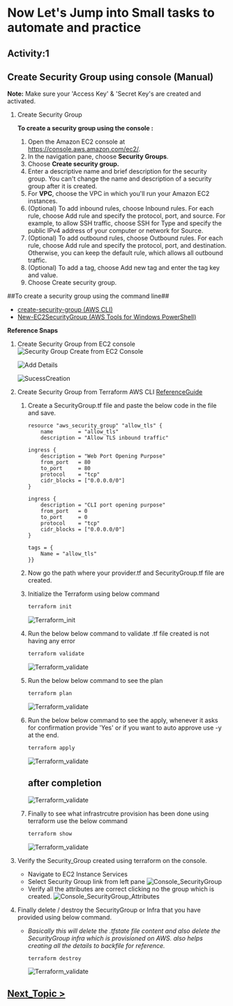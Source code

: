 # Now Let's Jump into Small tasks to automate and practice #
## Activity:1
## Create Security Group using console (Manual) ##

**Note:** Make sure your 'Access Key' & 'Secret Key's are created and activated.

1. Create Security Group

    **To create a security group using the console :**
    
    1. Open the Amazon EC2 console at https://console.aws.amazon.com/ec2/. 
    2. In the navigation pane, choose **Security Groups**.
    3. Choose **Create security group.**
    4. Enter a descriptive name and brief description for the security group. You can't change the name and description of a security group after it is created.
    5. For **VPC**, choose the VPC in which you'll run your Amazon EC2 instances.
    6. (Optional) To add inbound rules, choose Inbound rules. For each rule, choose Add rule and specify the protocol, port, and source. For example, to allow SSH traffic, choose SSH for Type and specify the public IPv4 address of your computer or network for Source.
    7. (Optional) To add outbound rules, choose Outbound rules. For each rule, choose Add rule and specify the protocol, port, and destination. Otherwise, you can keep the default rule, which allows all outbound traffic.
    8. (Optional) To add a tag, choose Add new tag and enter the tag key and value.
    9. Choose Create security group.
  
##To create a security group using the command line##
- [create-security-group (AWS CLI)](https://awscli.amazonaws.com/v2/documentation/api/latest/reference/ec2/create-security-group.html)
- [New-EC2SecurityGroup (AWS Tools for Windows PowerShell)](https://docs.aws.amazon.com/powershell/latest/reference/items/New-EC2SecurityGroup.html)

**Reference Snaps**
1. Create Security Group from EC2 console
    ![Security Group Create from EC2 Console](../snaps/EC2-01.png)

    ![Add Details](../snaps/EC2-02.png)

    ![SucessCreation](../snaps/EC2-03.png)

2. Create Security Group from Terraform AWS CLI
    [ReferenceGuide](https://registry.terraform.io/providers/hashicorp/aws/2.54.0/docs/resources/security_group)
    1. Create a SecurityGroup.tf file and paste the below code in the file and save.

        ```
        resource "aws_security_group" "allow_tls" {
            name        = "allow_tls"
            description = "Allow TLS inbound traffic"

        ingress {
            description = "Web Port Opening Purpose"
            from_port   = 80
            to_port     = 80
            protocol    = "tcp"
            cidr_blocks = ["0.0.0.0/0"]
        }

        ingress {
            description = "CLI port opening purpose"
            from_port   = 0
            to_port     = 0
            protocol    = "tcp"
            cidr_blocks = ["0.0.0.0/0"]
        }

        tags = {
            Name = "allow_tls"
        }}
        ```
    2. Now go the path where your provider.tf and SecurityGroup.tf file are created.
    3. Initialize the Terraform using below command
        ```powershell
        terraform init
        ```
        ![Terraform_init](../snaps/terraform-cmd-init.png)
    4. Run the below below command to validate .tf file created is not having any error
        ```powershell
        terraform validate
        ```
        ![Terraform_validate](../snaps/terraform-cmd-validate.png)
    5. Run the below below command to see the plan
        ```powershell
        terraform plan
        ```
        ![Terraform_validate](../snaps/terraform-cmd-plan.png)
    6. Run the below below command to see the apply, whenever it asks for confirmation provide 'Yes' or if you want to auto approve use -y at the end.
        ```powershell
        terraform apply
        ```
        ![Terraform_validate](../snaps/terraform-cmd-apply.png)

        ## after completion
        ![Terraform_validate](../snaps/terraform-cmd-apply-completed.png)
    
    7. Finally to see what infrastrcutre provision has been done using terraform use the below command
        ```powershell
        terraform show
        ```
        ![Terraform_validate](../snaps/terraform-cmd-show.png)


3. Verify the Security_Group created using terraform on the console.
    - Navigate to EC2 Instance Services
    - Select Security Group link from left pane
      ![Console_SecurityGroup](../snaps/console-terraform_security-group.png)
    - Verify all the attributes are correct clicking no the group which is created.
      ![Console_SecurityGroup_Attributes](../snaps/console-terraform_security-group-attributes.png)

4. Finally delete / destroy the SecurityGroup or Infra that you have provided using below command.
    - *Basically this will delete the .tfstate file content and also delete the SecurityGroup infra which is provisioned on AWS. also helps creating all the details to backfile for reference.*

        ```powershell
        terraform destroy
        ```
        ![Terraform_validate](../snaps/terraform-cmd-destroy.png)

## [Next_Topic > ](../Tasks/aws/docs/EBS(HDD)-valume.md) ##
